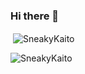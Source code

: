 ### Hi there 👋

<!--
**SneakyKaito/SneakyKaito** is a ✨ _special_ ✨ repository because its `README.md` (this file) appears on your GitHub profile.

Here are some ideas to get you started:

- 🔭 I’m currently working on ...
- 🌱 I’m currently learning ...
- 👯 I’m looking to collaborate on ...
- 🤔 I’m looking for help with ...
- 💬 Ask me about ...
- 📫 How to reach me: ...
- 😄 Pronouns: ...
- ⚡ Fun fact: ...
-->

<p>&nbsp;<img align="center" src="https://github-readme-stats.vercel.app/api?username=SneakyKaito&show_icons=true&theme=dark&title_color=6adbd9&hide_border=true&locale=en" alt="SneakyKaito" /></p>

<p><img align="center" src="https://github-readme-streak-stats.herokuapp.com/?user=SneakyKaito&" alt="SneakyKaito" /></p>
